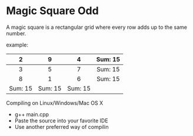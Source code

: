 # Magic Square Odd
A magic square is a rectangular grid where every row adds up to the same number.

example:

| 2   | 9   | 4        |  Sum: 15 |
| :-: | :-: | :-:      | :-:      |
|  3  |  5  |  7       |  Sum: 15 |
| 8   | 1   | 6        |  Sum: 15 |
| Sum: 15   |  Sum: 15 |  Sum: 15 | 

Compiling on Linux/Windows/Mac OS X
  - g++ main.cpp
  - Paste the source into your favorite IDE
  - Use another preferred way of compilin
